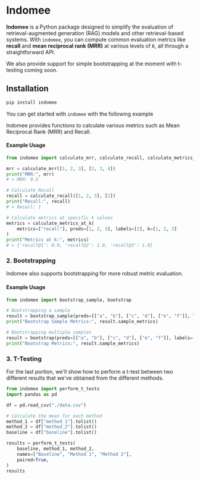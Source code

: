 # Indomee

**Indomee** is a Python package designed to simplify the evaluation of retrieval-augmented generation (RAG) models and other retrieval-based systems. With `indomee`, you can compute common evaluation metrics like **recall** and **mean reciprocal rank (MRR)** at various levels of _k_, all through a straightforward API.

We also provide support for simple bootstrapping at the moment with t-testing coming soon.

## Installation

```bash
pip install indomee
```

You can get started with `indomee` with the following example

Indomee provides functions to calculate various metrics such as Mean Reciprocal Rank (MRR) and Recall.

#### Example Usage

```python
from indomee import calculate_mrr, calculate_recall, calculate_metrics_at_k

mrr = calculate_mrr([1, 2, 3], [2, 3, 4])
print("MRR:", mrr)
# > MRR: 0.5

# Calculate Recall
recall = calculate_recall([1, 2, 3], [2])
print("Recall:", recall)
# > Recall: 1

# Calculate metrics at specific k values
metrics = calculate_metrics_at_k(
    metrics=["recall"], preds=[1, 2, 3], labels=[2], k=[1, 2, 3]
)
print("Metrics at k:", metrics)
# > {'recall@1': 0.0, 'recall@2': 1.0, 'recall@3': 1.0}
```

### 2. Bootstrapping

Indomee also supports bootstrapping for more robust metric evaluation.

#### Example Usage

```python
from indomee import bootstrap_sample, bootstrap

# Bootstrapping a sample
result = bootstrap_sample(preds=[["a", "b"], ["c", "d"], ["e", "f"]], labels=[["a", "b"], ["c", "d"], ["e", "f"]], n_samples=10, metrics=["recall"], k=[1, 2, 3])
print("Bootstrap Sample Metrics:", result.sample_metrics)

# Bootstrapping multiple samples
result = bootstrap(preds=[["a", "b"], ["c", "d"], ["e", "f"]], labels=[["a", "b"], ["c", "d"], ["e", "f"]], n_samples=10, n_iterations=10, metrics=["recall"], k=[1, 2, 3])
print("Bootstrap Metrics:", result.sample_metrics)
```

### 3. T-Testing

For the last portion, we'll show how to perform a t-test between two different results that we've obtained from the different methods.

```python
from indomee import perform_t_tests
import pandas as pd

df = pd.read_csv("./data.csv")

# Calculate the mean for each method
method_1 = df["method_1"].tolist()
method_2 = df["method_2"].tolist()
baseline = df["baseline"].tolist()

results = perform_t_tests(
    baseline, method_1, method_2,
    names=["Baseline", "Method 1", "Method 2"],
    paired=True,
)
results
```
